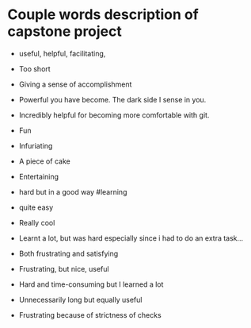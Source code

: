 # Couple words description of capstone project
* useful, helpful, facilitating, 

* Too short
* Giving a sense of accomplishment
* Powerful you have become. The dark side I sense in you.
* Incredibly helpful for becoming more comfortable with git.
* Fun
* Infuriating
* A piece of cake
* Entertaining
* hard but in a good way #learning
* quite easy
* Really cool
* Learnt a lot, but was hard especially since i had to do an extra task... 
* Both frustrating and satisfying
* Frustrating, but nice, useful 
* Hard and time-consuming but I learned a lot
* Unnecessarily long but equally useful
* Frustrating because of strictness of checks

